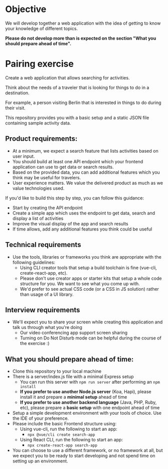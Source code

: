 # Objective
We will develop together a web application with the idea of getting to know your knowledge of different topics.

**Please do not develop more than is expected on the section "What you should prepare ahead of time".**

# Pairing exercise

Create a web application that allows searching for activities.

Think about the needs of a traveler that is looking for things to do in a destination.

For example, a person visiting Berlin that is interested in things to do during their visit.

This repository provides you with a basic setup and a static JSON file containing sample activity data.

## Product requirements:

- At a minimum, we expect a search feature that lists activities based on user input.
- You should build at least one API endpoint which your frontend application can use to get data or search results.
- Based on the provided data, you can add additional features which you think may be useful for travelers.
- User experience matters. We value the delivered product as much as we value technologies used.

If you'd like to build this step by step, you can follow this guidance:
- Start by creating the API endpoint
- Create a simple app which uses the endpoint to get data, search and display a list of activities
- Improve the visual display of the app and search results
- If time allows, add any additional features you think could be useful

## Technical requirements

- Use the tools, libraries or frameworks you think are appropriate with the following guidelines:
  - Using CLI creator tools that setup a build toolchain is fine (vue-cli, create-react-app, etc).
  - Please don't use creator apps or starter kits that setup a whole code structure for you. We want to see what you come up with.
  - We'd prefer to see actual CSS code (or a CSS in JS solution) rather than usage of a UI library.

## Interview requirements
- We'll expect you to share your screen while creating this application and talk us through what you're doing
  - Our video conferencing app support screen sharing
  - Turning on Do Not Disturb mode can be helpful during the course of the exercise :)
  
## What you should prepare ahead of time:
- Clone this repository to your local machine
- There is a server/index.js file with a minimal Express setup
  - You can run this server with `npm run server` after performing an `npm install`
  - **If you prefer to use another Node.js server** (Koa, Hapi), please install it and prepare a **minimal setup** ahead of time
  - **If you prefer to use another backend language** (Java, PHP, Ruby, etc), please prepare a **basic setup** with one endpoint ahead of time
- Setup a simple development environment with your tools of choice. Use the IDE of your preference.
- Please include the basic Frontend structure using:
  - Using vue-cli, run the following to start an app:
    - `npx @vue/cli create search-app`
  - Using React CLI, run the following to start an app:
    - `npx create-react-app search-app`
- You can choose to use a different framework, or no framework at all, but we expect you to be ready to start developing and not spend time on setting up an environment.
